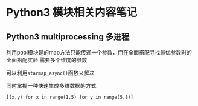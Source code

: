 # Python3 模块相关内容笔记

## Python3 multiprocessing 多进程
利用pool模块是的map方法只能传递一个参数，而在全面搭配寻找最优参数时的全面搭配实验
需要多个维度的参数

可以利用`starmap_async()`函数来解决

同时掌握一种快速生成多维数据的方式

```
[(x,y) for x in range(1,5) for y in range(5,8)]

```

